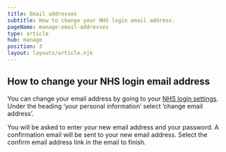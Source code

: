 ```yaml
---
title: Email addresses
subtitle: How to change your NHS login email address.
pageName: manage:email-addresses
type: article
hub: manage
position: 3
layout: layouts/article.njk
---
```


## How to change your NHS login email address

You can change your email address by going to your [NHS login settings](https://settings.login.nhs.uk/ 'NHS login settings'). Under the heading ‘your personal information’ select ‘change email address’.

You will be asked to enter your new email address and your password. A confirmation email will be sent to your new email address. Select the confirm email address link in the email to finish.
